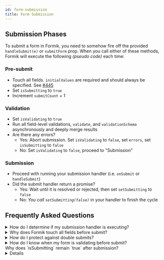 ```yaml
---
id: form-submission
title: Form Submission
---
```


## Submission Phases

To submit a form in Formik, you need to somehow fire off the provided `handleSubmit(e)` or `submitForm` prop. When you call either of these methods, Formik will execute the following _(pseudo code)_ each time:

### Pre-submit

- Touch all fields. `initialValues` are required and should always be specified. See [#445](https://github.com/jaredpalmer/formik/issues/445#issuecomment-366952762)
- Set `isSubmitting` to `true`
- Increment `submitCount` + 1

### Validation

- Set `isValidating` to `true`
- Run all field-level validations, `validate`, and `validationSchema` asynchronously and deeply merge results
- Are there any errors?
  - Yes: Abort submission. Set `isValidating` to `false`, set `errors`, set `isSubmitting` to `false`
  - No: Set `isValidating` to `false`, proceed to "Submission"

### Submission

- Proceed with running your submission handler (i.e. `onSubmit` or `handleSubmit`)
- Did the submit handler return a promise?
  - Yes: Wait until it is resolved or rejected, then set `setSubmitting` to `false`
  - No: _You call `setSubmitting(false)`_ in your handler to finish the cycle

## Frequently Asked Questions

<details>
<summary>How do I determine if my submission handler is executing?</summary>

If `isValidating` is `false` and `isSubmitting` is `true`.

</details>

<details>
<summary>Why does Formik touch all fields before submit?</summary>

It is common practice to only show an input's errors in the UI if it has been visited (a.k.a "touched"). Before submitting a form, Formik touches all fields so that all errors that may have been hidden will now be visible.

</details>

<details>
<summary>How do I protect against double submits?</summary>

Disable whatever is triggering submission if `isSubmitting` is `true`.

</details>

<details>
<summary>How do I know when my form is validating before submit?</summary>

If `isValidating` is `true` and `isSubmitting` is `true`.

</details>
<summary>Why does `isSubmitting` remain `true` after submission?</summary>
<details>
  If the submission handler is returning a promise, make sure the promise has resolved or rejected.
  If the submission handler is not returning a promise, make sure `setSubmitting(false)` is called at the end of the handler.
</details>

